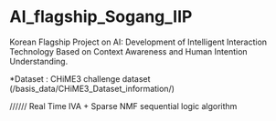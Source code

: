 # AI_flagship_Sogang_IIP

Korean Flagship Project on AI:
Development of Intelligent Interaction Technology Based on Context Awareness and Human Intention Understanding.

*Dataset : CHiME3 challenge dataset (/basis_data/CHiME3_Dataset_information/)

//////
Real Time IVA + Sparse NMF sequential logic algorithm

